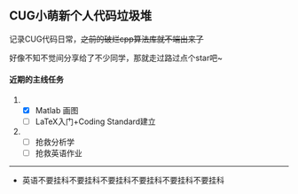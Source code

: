 ##  CUG小萌新个人代码垃圾堆

记录CUG代码日常，~~之前的破烂cpp算法库就不端出来了~~

好像不知不觉间分享给了不少同学，那就走过路过点个star吧~

#### 近期的主线任务

1. - [x] Matlab 画图
   - [ ] LaTeX入门+Coding Standard建立
2. - [ ] 抢救分析学
   - [ ] 抢救英语作业

---

- 英语不要挂科不要挂科不要挂科不要挂科不要挂科不要挂科
